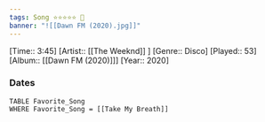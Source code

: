 ```yaml
---
tags: Song ⭐⭐⭐⭐⭐ 💛
banner: "![[Dawn FM (2020).jpg]]"
---
```

[Time:: 3:45]
[Artist:: [[The Weeknd]] ]
[Genre:: Disco]
[Played:: 53]
[Album:: [[Dawn FM (2020)]]]
[Year:: 2020]
### Dates
````dataview
TABLE Favorite_Song
WHERE Favorite_Song = [[Take My Breath]]
````